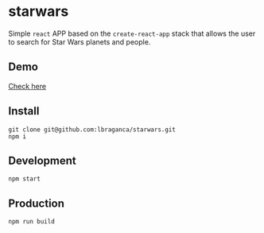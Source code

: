 # starwars

Simple `react` APP based on the `create-react-app` stack that allows the user to search for Star Wars planets and people.

## Demo

[Check here](https://sad-murdock-d616d6.netlify.app/)

## Install

```
git clone git@github.com:lbraganca/starwars.git
npm i
```

## Development

```
npm start
```

## Production

```
npm run build
```
